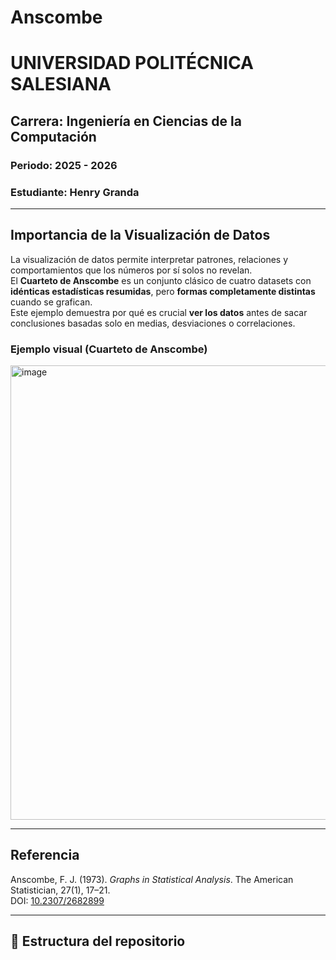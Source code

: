 # Anscombe

# UNIVERSIDAD POLITÉCNICA SALESIANA  
## Carrera: Ingeniería en Ciencias de la Computación  
### Periodo: 2025 - 2026  
### Estudiante: Henry Granda  

---

##  Importancia de la Visualización de Datos

La visualización de datos permite interpretar patrones, relaciones y comportamientos que los números por sí solos no revelan.  
El **Cuarteto de Anscombe** es un conjunto clásico de cuatro datasets con **idénticas estadísticas resumidas**, pero **formas completamente distintas** cuando se grafican.  
Este ejemplo demuestra por qué es crucial **ver los datos** antes de sacar conclusiones basadas solo en medias, desviaciones o correlaciones.

### Ejemplo visual (Cuarteto de Anscombe)
<img width="1000" height="727" alt="image" src="https://github.com/user-attachments/assets/ba1663fe-1f47-4d17-afa7-ab8abeb1b695" />


---

##  Referencia
Anscombe, F. J. (1973). *Graphs in Statistical Analysis*. The American Statistician, 27(1), 17–21.  
DOI: [10.2307/2682899](https://doi.org/10.2307/2682899)

---

## 📂 Estructura del repositorio

